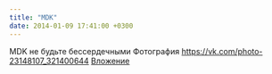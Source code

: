 ```yaml
---
title: "MDK"
date: 2014-01-09 17:41:00 +0300
---
```


MDK
не будьте бессердечными
Фотография
<a class="vk-attach" href="https://vk.com/photo-23148107_321400644">https://vk.com/photo-23148107_321400644</a>
<a class="vk-attach" href="https://vk.com/photo-23148107_321400644">Вложение</a>
